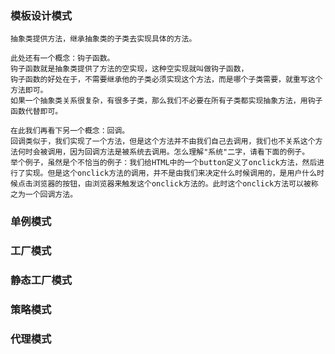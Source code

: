 ### 模板设计模式
    抽象类提供方法，继承抽象类的子类去实现具体的方法。
    
    此处还有一个概念：钩子函数。
    钩子函数就是抽象类提供了方法的空实现，这种空实现就叫做钩子函数，
    钩子函数的好处在于，不需要继承他的子类必须实现这个方法，而是哪个子类需要，就重写这个方法即可。
    如果一个抽象类关系很复杂，有很多子类，那么我们不必要在所有子类都实现抽象方法，用钩子函数代替即可。

    在此我们再看下另一个概念：回调。
    回调类似于，我们实现了一个方法，但是这个方法并不由我们自己去调用，我们也不关系这个方法何时会被调用，因为回调方法是被系统去调用。怎么理解"系统"二字，请看下面的例子。
    举个例子，虽然是个不恰当的例子：我们给HTML中的一个button定义了onclick方法，然后进行了实现。但是这个onclick方法的调用，并不是由我们来决定什么时候调用的，是用户什么时候点击浏览器的按钮，由浏览器来触发这个onclick方法的。此时这个onclick方法可以被称之为一个回调方法。

### 单例模式

### 工厂模式

### 静态工厂模式

### 策略模式

### 代理模式